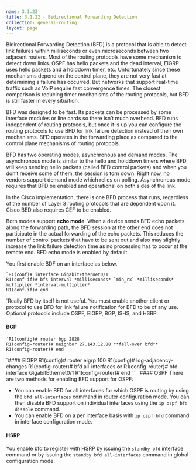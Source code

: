 ```yaml
---
name: 3.1.22
title: 3.1.22 - Bidirectional Forwarding Detection
collection: general-routing
layout: page
---
```

Bidirectional Forwarding Detection (BFD) is a protocol that is able to detect link failures within milliseconds or even microseconds between two adjacent routers. Most of the routing protocols have some mechanism to detect down links. OSPF has hello packets and the dead interval, EIGRP uses hello packets and a holddown timer, etc. Unfortunately since these mechanisms depend on the control plane, they are not very fast at determining a failure has occurred. But networks that support real-time traffic such as VoIP require fast convergence times. The closest comparison is reducing timer mechanisms of the routing protocols, but BFD is still faster in every situation.

BFD was designed to be fast. Its packets can be processed by some interface modules or line cards so there isn’t much overhead. BFD runs independent of routing protocols, but once it is up you can configure the routing protocols to use BFD for link failure detection instead of their own mechanisms. BFD operates in the forwarding place as compared to the control plane mechanisms of routing protocols.

BFD has two operating modes, asynchronous and demand modes. The asynchronous mode is similar to the hello and holddown timers where BFD will keep sending hello packets (called BFD control packets) and when you don’t receive some of them, the session is torn down. Right now, no vendors support demand mode which relies on polling. Asynchronous mode requires that BFD be enabled and operational on both sides of the link.

In the Cisco implementation, there is one BFD process that runs, regardless of the number of Layer 3 routing protocols that are dependent upon it. Cisco BED also requires CEF to be enabled.

Both modes support **echo mode**. When a device sends BFD echo packets along the forwarding path, the BFD session at the other end does not participate in the actual forwarding of the echo packets. This reduces the number of control packets that have to be sent out and also may slightly increase the link failure detection time as no processing has to occur at the remote end. BFD echo mode is enabled by default.

You first enable BDF on an interface as below.
```
`R1(conf)# interface GigabitEthernet0/1
R1(conf-if)# bfs interval *milliseconds* `min_rx` *milliseconds* multiplier *interval-multiplier*
R1(conf-if)# end
```
\`Really BFD by itself is not useful. You must enable another client or protocol to use BFD for link failure notification for BFD to be of any use. Optional protocols include OSPF, EIGRP, BGP, IS-IS, and HSRP.

#### BGP
```
`R1(config)# router bgp 2828
R1(config-router)# neighbor 27.143.12.88 **fall-over bfd**
R1(config-router)# end
```
\`\#### EIGRP
R1(config)# router eigrp 100
R1(config)# log-adjacency-changes
R1(config-router)# bfd all-interfaces **or**
R1(config-router)# bfd interface GigabitEthernet0/1
R1(config-router)# end
\`\`\`
\`\#### OSPF
There are two methods for enabling BFD support for OSPF:
- You can enable BFD for all interfaces for which OSPF is routing by using the `bfd all-interfaces` command in router configuration mode. You can then disable BFD support on individual interfaces using the `ip ospf bfd disable` command.
- You can enable BFD on a per interface basis with `ip ospf bfd` command in interface configuration mode.
#### HSRP
You enable bfd to register with HSRP by issuing the `standby bfd` interface command or by issuing the `standby bfd all-interfaces` command in global configuration mode.